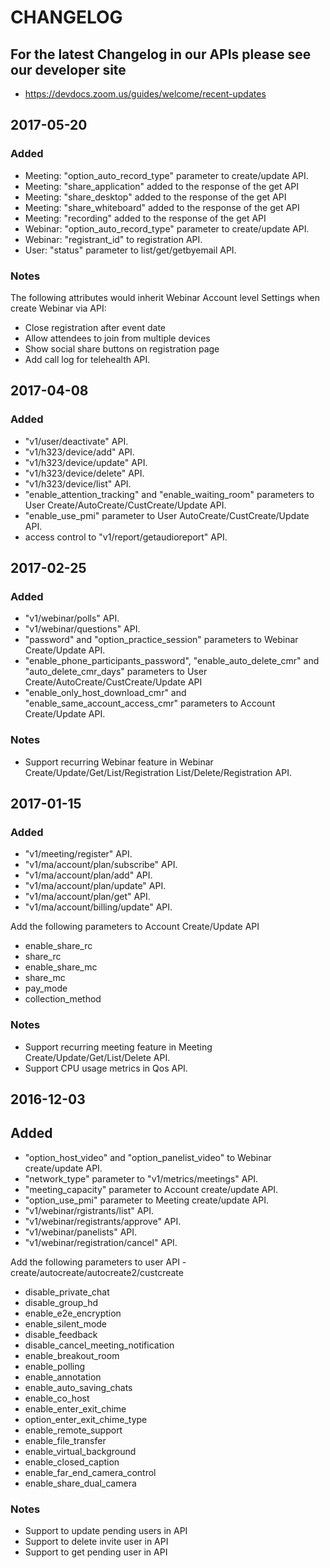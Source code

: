 # CHANGELOG

## For the latest Changelog in our APIs please see our developer site
- https://devdocs.zoom.us/guides/welcome/recent-updates

## 2017-05-20

### Added

- Meeting: "option_auto_record_type" parameter to create/update API.
- Meeting: "share_application" added to the response of the get API
- Meeting: "share_desktop" added to the response of the get API
- Meeting: "share_whiteboard" added to the response of the get API
- Meeting: "recording" added to the response of the get API
- Webinar: "option_auto_record_type" parameter to create/update API.
- Webinar: "registrant_id" to registration API.
- User: "status" parameter to list/get/getbyemail API.

### Notes

The following attributes would inherit Webinar Account level Settings when create Webinar via API:
- Close registration after event date
- Allow attendees to join from multiple devices
- Show social share buttons on registration page
- Add call log for telehealth API.

## 2017-04-08

### Added

- "v1/user/deactivate" API.
- "v1/h323/device/add" API.
- "v1/h323/device/update" API.
- "v1/h323/device/delete" API.
- "v1/h323/device/list" API.
- "enable_attention_tracking" and "enable_waiting_room" parameters to User Create/AutoCreate/CustCreate/Update API.
- "enable_use_pmi" parameter to User AutoCreate/CustCreate/Update API.
- access control to "v1/report/getaudioreport" API.

## 2017-02-25

### Added

- "v1/webinar/polls" API.
- "v1/webinar/questions" API.
- "password" and "option_practice_session" parameters to Webinar Create/Update API.
- "enable_phone_participants_password", "enable_auto_delete_cmr" and "auto_delete_cmr_days" parameters to User Create/AutoCreate/CustCreate/Update API
- "enable_only_host_download_cmr" and "enable_same_account_access_cmr" parameters to Account Create/Update API.

### Notes

- Support recurring Webinar feature in Webinar Create/Update/Get/List/Registration List/Delete/Registration API.

## 2017-01-15

### Added

- "v1/meeting/register" API.
- "v1/ma/account/plan/subscribe" API.
- "v1/ma/account/plan/add" API.
- "v1/ma/account/plan/update" API.
- "v1/ma/account/plan/get" API.
- "v1/ma/account/billing/update" API.

Add the following parameters to Account Create/Update API
- enable_share_rc
- share_rc
- enable_share_mc
- share_mc
- pay_mode
- collection_method

### Notes

- Support recurring meeting feature in Meeting Create/Update/Get/List/Delete API.
- Support CPU usage metrics in Qos API.

## 2016-12-03

## Added

-  "option_host_video" and "option_panelist_video" to Webinar create/update API.
-  "network_type" parameter to "v1/metrics/meetings" API.
-  "meeting_capacity" parameter to Account create/update API.
-  "option_use_pmi" parameter to Meeting create/update API.
-  "v1/webinar/rgistrants/list" API.
-  "v1/webinar/registrants/approve" API.
-  "v1/webinar/panelists" API.
-  "v1/webinar/registration/cancel" API.

Add the following parameters to user API - create/autocreate/autocreate2/custcreate
- disable_private_chat
- disable_group_hd
- enable_e2e_encryption
- enable_silent_mode
- disable_feedback
- disable_cancel_meeting_notification
- enable_breakout_room
- enable_polling
- enable_annotation
- enable_auto_saving_chats
- enable_co_host
- enable_enter_exit_chime
- option_enter_exit_chime_type
- enable_remote_support
- enable_file_transfer
- enable_virtual_background
- enable_closed_caption
- enable_far_end_camera_control
- enable_share_dual_camera

### Notes

- Support to update pending users in API
- Support to delete invite user in API
- Support to get pending user in API
